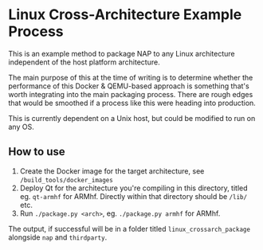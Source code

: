 # Linux Cross-Architecture Example Process

This is an example method to package NAP to any Linux architecture independent of the host platform architecture. 

The main purpose of this at the time of writing is to determine whether the performance of this Docker & QEMU-based approach is something that's worth integrating into the main packaging process. There are rough edges that would be smoothed if a process like this were heading into production.

This is currently dependent on a Unix host, but could be modified to run on any OS.

## How to use

1. Create the Docker image for the target architecture, see `/build_tools/docker_images`
2. Deploy Qt for the architecture you're compiling in this directory, titled eg. `qt-armhf` for ARMhf. Directly within that directory should be `/lib/` etc.
3. Run `./package.py <arch>`, eg. `./package.py armhf` for ARMhf.

The output, if successful will be in a folder titled `linux_crossarch_package` alongside `nap` and `thirdparty`.